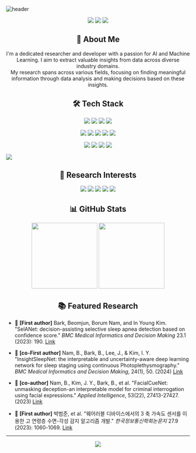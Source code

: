 ![header](https://capsule-render.vercel.app/api?type=waving&color=gradient&customColorList=0,2,2,5,30&height=300&section=header&text=Hi!%20I'm%20Beomjun!&fontSize=60&animation=fadeIn&fontAlignY=38&desc=Passionate%20Researcher%20in%20AI%20and%20Machine%20Learning&descAlignY=51&descAlign=62)

<p align="center">
  <a href="https://github.com/hbumjj"><img src="https://img.shields.io/badge/GitHub-181717?style=for-the-badge&logo=GitHub&logoColor=white"/></a>
  <a href="https://scholar.google.co.kr/citations?user=2tdj6OoAAAAJ&hl=ko"><img src="https://img.shields.io/badge/Google%20Scholar-4285F4?style=for-the-badge&logo=Google%20Scholar&logoColor=white"/></a>
  <a href="mailto:pbj7698@gmail.com"><img src="https://img.shields.io/badge/Gmail-d14836?style=for-the-badge&logo=Gmail&logoColor=white"/></a>
</p>

<h2 align="center">🚀 About Me</h2>

<p align="center">
  I'm a dedicated researcher and developer with a passion for AI and Machine Learning. I aim to extract valuable insights from data across diverse industry domains.<br/>
  My research spans across various fields, focusing on finding meaningful information through data analysis and making decisions based on these insights.
</p>

<h2 align="center">🛠️ Tech Stack</h2>

<p align="center"> <img src="https://img.shields.io/badge/Python-3776AB?style=for-the-badge&logo=Python&logoColor=white"/> <img src="https://img.shields.io/badge/PyTorch-EE4C2C?style=for-the-badge&logo=PyTorch&logoColor=white"/> <img src="https://img.shields.io/badge/TensorFlow-FF6F00?style=for-the-badge&logo=TensorFlow&logoColor=white"/> <img src="https://img.shields.io/badge/scikit_learn-F7931E?style=for-the-badge&logo=scikit-learn&logoColor=white"/> </p> <p align="center"> <img src="https://img.shields.io/badge/SQL-4479A1?style=for-the-badge&logo=MySQL&logoColor=white"/> <img src="https://img.shields.io/badge/Linux-FCC624?style=for-the-badge&logo=Linux&logoColor=black"/> <img src="https://img.shields.io/badge/GCP-4285F4?style=for-the-badge&logo=Google-Cloud&logoColor=white"/> <img src="https://img.shields.io/badge/OpenCV-5C3EE8?style=for-the-badge&logo=OpenCV&logoColor=white"/> <img src="https://img.shields.io/badge/MATLAB-0076A8?style=for-the-badge&logo=MathWorks&logoColor=white"/> </p> <p align="center"> <img src="https://img.shields.io/badge/AWS-232F3E?style=for-the-badge&logo=Amazon-AWS&logoColor=white"/> <img src="https://img.shields.io/badge/Kubernetes-326CE5?style=for-the-badge&logo=Kubernetes&logoColor=white"/> <img src="https://img.shields.io/badge/Docker-2496ED?style=for-the-badge&logo=Docker&logoColor=white"/> <img src="https://img.shields.io/badge/C++-00599C?style=for-the-badge&logo=C%2B%2B&logoColor=white"/> </p><img src="https://img.shields.io/badge/Tableau-E97627?style=for-the-badge&logo=Tableau&logoColor=white"/>

<h2 align="center">🧠 Research Interests</h2>

<p align="center">
  <img src="https://img.shields.io/badge/ML%2FDL-4E91FF?style=for-the-badge&logoColor=white"/>
  <img src="https://img.shields.io/badge/Time%20Series-FF5733?style=for-the-badge&logoColor=white"/>
  <img src="https://img.shields.io/badge/Uncertainty-FFD700?style=for-the-badge&logoColor=white"/>
  <img src="https://img.shields.io/badge/Interpretable%20AI-4CAF50?style=for-the-badge&logoColor=white"/>
  <img src="https://img.shields.io/badge/Data%20Analysis-9C27B0?style=for-the-badge&logoColor=white"/>
</p>

<h2 align="center">📊 GitHub Stats</h2>

<p align="center">
  <img src="https://github-readme-stats.vercel.app/api/top-langs/?username=hbumjj&layout=compact&theme=radical" height="180"/>
  <img src="https://github-readme-stats.vercel.app/api?username=hbumjj&show_icons=true&theme=radical" height="180"/>
</p>

<h2 align="center">📚 Featured Research</h2>

- 🔬 **[First author]** Bark, Beomjun, Borum Nam, and In Young Kim. "SelANet: decision-assisting selective sleep apnea detection based on confidence score." *BMC Medical Informatics and Decision Making* 23.1 (2023): 190. [Link](https://link.springer.com/article/10.1186/s12911-023-02292-3)

- 🔬 **[co-First author]** Nam, B., Bark, B., Lee, J., & Kim, I. Y. "InsightSleepNet: the interpretable and uncertainty-aware deep learning network for sleep staging using continuous Photoplethysmography." *BMC Medical Informatics and Decision Making*, 24(1), 50. (2024) [Link](https://link.springer.com/article/10.1186/s12911-024-02437-y)

- 🔬 **[co-author]** Nam, B., Kim, J. Y., Bark, B., et al. "FacialCueNet: unmasking deception-an interpretable model for criminal interrogation using facial expressions." *Applied Intelligence*, 53(22), 27413-27427. (2023) [Link](https://link.springer.com/article/10.1007/s10489-023-04968-9)

- 🔬 **[First author]** 박범준, et al. "웨어러블 디바이스에서의 3 축 가속도 센서를 이용한 고 연령층 수면-각성 감지 알고리즘 개발." *한국정보통신학회논문지* 27.9 (2023): 1060-1069. [Link](https://www.dbpia.co.kr/Journal/articleDetail?nodeId=NODE11525776)

<hr>

<p align="center">
  <img src="https://capsule-render.vercel.app/api?type=waving&color=gradient&height=100&section=footer"/>
</p>